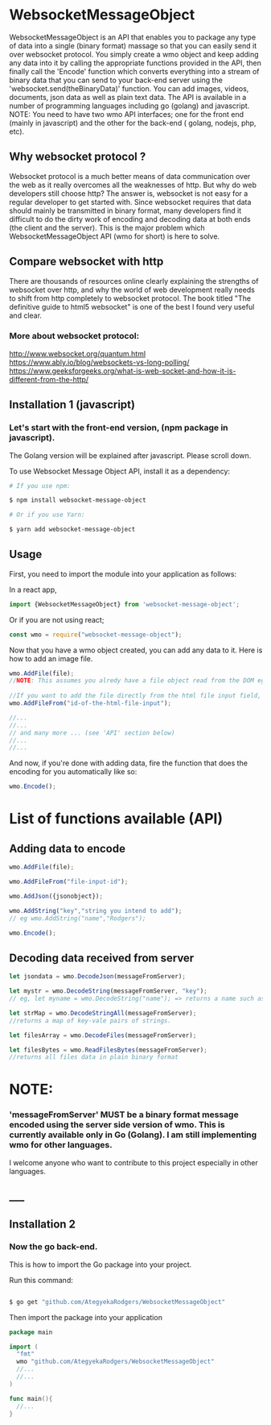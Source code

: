# WebsocketMessageObject
WebsocketMessageObject is an API that enables you to package any type of data into a single (binary format) massage so that you can easily send it over websocket protocol. You simply create a wmo object and keep adding any data into it by calling the appropriate functions provided in the API, then finally call the 'Encode' function which converts everything into a stream of binary data that you can send to your back-end server using the 'websocket.send(theBinaryData)' function. You can add images, videos, documents, json data as well as plain text data. The API is available in a number of programming languages including go (golang) and javascript. NOTE: You need to have two wmo API interfaces; one for the front end (mainly in javascript) and the other for the back-end ( golang, nodejs, php, etc).

## Why websocket protocol ?
Websocket protocol is a much better means of data communication over the web as it really overcomes all the weaknesses of http. But why do web developers still choose http? The answer is, websocket is not easy for a regular developer to get started with. Since websocket requires that data should mainly be transmitted in binary format, many developers find it difficult to do the dirty work of encoding and decoding data at both ends (the client and the server). This is the major problem which WebsocketMessageObject API (wmo for short) is here to solve.

## Compare websocket with http 
There are thousands of resources online clearly explaining the strengths of websocket over http, and why the world of web development really needs to shift from http completely to websocket protocol.
The book titled "The definitive guide to html5 websocket" is one of the best I found very useful and clear.
### More about websocket protocol:
http://www.websocket.org/quantum.html <br/>
https://www.ably.io/blog/websockets-vs-long-polling/ <br/>
https://www.geeksforgeeks.org/what-is-web-socket-and-how-it-is-different-from-the-http/

## Installation 1 (javascript)

### Let's start with the front-end version, (npm package in javascript). 
The Golang version will be explained after javascript. Please scroll down.

To use Websocket Message Object API, install it as a dependency:

```bash
# If you use npm:

$ npm install websocket-message-object

# Or if you use Yarn:

$ yarn add websocket-message-object
```

## Usage

 First, you need to import the module into your application as follows:

 In a react app,
```javascript
import {WebsocketMessageObject} from 'websocket-message-object';

```
 Or if you are not using react;
```javascript
const wmo = require("websocket-message-object");

```
 Now that you have a wmo object created, you can add any data to it. Here is how to add an image file.
```javascript
wmo.AddFile(file); 
//NOTE: This assumes you alredy have a file object read from the DOM eg using FileReader
 
//If you want to add the file directly from the html file input field, use this method:
wmo.AddFileFrom("id-of-the-html-file-input"); 

//...
//...
// and many more ... (see 'API' section below)
//...
//...

```
 And now, if you're done with adding data, fire the function that does the encoding for you automatically like so:
```javascript
wmo.Encode();

```
# List of functions available (API)

## Adding data to encode
```javascript
wmo.AddFile(file); 
```
```javascript 
wmo.AddFileFrom("file-input-id");
```
```javascript 
wmo.AddJson({jsonobject});
```
```javascript 
wmo.AddString("key","string you intend to add"); 
// eg wmo.AddString("name","Rodgers"); 
```
```javascript 
wmo.Encode();
``` 
## Decoding data received from server 
```javascript 
let jsondata = wmo.DecodeJson(messageFromServer);
```
```javascript 
let mystr = wmo.DecodeString(messageFromServer, "key"); 
// eg, let myname = wmo.DecodeString("name"); => returns a name such as 'Rodgers'
```
```javascript 
let strMap = wmo.DecodeStringAll(messageFromServer);    
//returns a map of key-vale pairs of strings.
```
```javascript 
let filesArray = wmo.DecodeFiles(messageFromServer);
```
```javascript 
let filesBytes = wmo.ReadFilesBytes(messageFromServer);    
//returns all files data in plain binary format
``` 

# NOTE: 
### 'messageFromServer' MUST be a binary format message encoded using the server side version of wmo. This is currently available only in Go (Golang). I am still implementing wmo for other languages. 

I welcome anyone who want to contribute to this project especially in other languages.
## ___

## Installation 2
### Now the go back-end. 
This is how to import the Go package into your project.

Run this command:
```bash 

$ go get "github.com/AtegyekaRodgers/WebsocketMessageObject"

```
Then import the package into your application
```go
package main

import (
  "fmt"
  wmo "github.com/AtegyekaRodgers/WebsocketMessageObject"
  //...
  //...
)

func main(){
  //...
}

```

